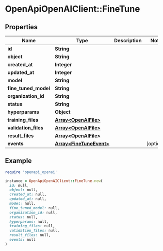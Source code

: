 # OpenApiOpenAIClient::FineTune

## Properties

| Name | Type | Description | Notes |
| ---- | ---- | ----------- | ----- |
| **id** | **String** |  |  |
| **object** | **String** |  |  |
| **created_at** | **Integer** |  |  |
| **updated_at** | **Integer** |  |  |
| **model** | **String** |  |  |
| **fine_tuned_model** | **String** |  |  |
| **organization_id** | **String** |  |  |
| **status** | **String** |  |  |
| **hyperparams** | **Object** |  |  |
| **training_files** | [**Array&lt;OpenAIFile&gt;**](OpenAIFile.md) |  |  |
| **validation_files** | [**Array&lt;OpenAIFile&gt;**](OpenAIFile.md) |  |  |
| **result_files** | [**Array&lt;OpenAIFile&gt;**](OpenAIFile.md) |  |  |
| **events** | [**Array&lt;FineTuneEvent&gt;**](FineTuneEvent.md) |  | [optional] |

## Example

```ruby
require 'openapi_openai'

instance = OpenApiOpenAIClient::FineTune.new(
  id: null,
  object: null,
  created_at: null,
  updated_at: null,
  model: null,
  fine_tuned_model: null,
  organization_id: null,
  status: null,
  hyperparams: null,
  training_files: null,
  validation_files: null,
  result_files: null,
  events: null
)
```

